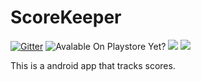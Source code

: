# ScoreKeeper

[![Gitter](https://badges.gitter.im/SDS-Studios/ScoreKeeper.svg)](https://gitter.im/SDS-Studios/ScoreKeeper?utm_source=badge&utm_medium=badge&utm_campaign=pr-badge&utm_content=badge) ![Avalable On Playstore Yet?](https://img.shields.io/badge/Playstore%20Yet%3F-No-red.svg) ![](https://img.shields.io/github/downloads/SDS-Studios/ScoreKeeper/total.svg) ![](	https://img.shields.io/github/license/SDS-Studios/ScoreKeeper.svg)

This is a android app that tracks scores.
